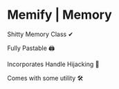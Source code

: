 # Memify | Memory 

Shitty Memory Class ✔

Fully Pastable 🖨

Incorporates Handle Hijacking 🦺

Comes with some utility 🛠
